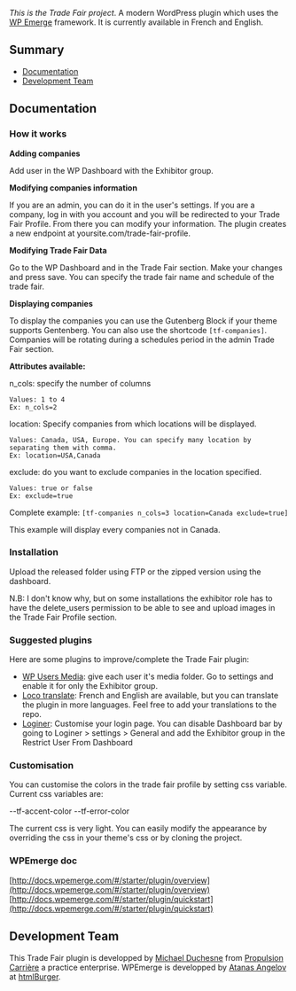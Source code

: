 _This is the Trade Fair project_.
A modern WordPress plugin which uses the [WP Emerge](https://github.com/htmlburger/wpemerge) framework. It is currently available in French and English.

## Summary

- [Documentation](#documentation)
- [Development Team](#development-team)

## Documentation

### How it works

**Adding companies**

Add user in the WP Dashboard with the Exhibitor group.

**Modifying companies information**

If you are an admin, you can do it in the user's settings.
If you are a company, log in with you account and you will be redirected to your Trade Fair Profile. From there you can modify your information. The plugin creates a new endpoint at yoursite.com/trade-fair-profile.

**Modifying Trade Fair Data**

Go to the WP Dashboard and in the Trade Fair section. Make your changes and press save.
You can specify the trade fair name and schedule of the trade fair.

**Displaying companies**

To display the companies you can use the Gutenberg Block if your theme supports Gentenberg.
You can also use the shortcode ```[tf-companies]```. Companies will be rotating during a schedules period in the admin Trade Fair section.

__Attributes available:__

n_cols: specify the number of columns
    
    Values: 1 to 4
    Ex: n_cols=2

location: Specify companies from which locations will be displayed. 
    
    Values: Canada, USA, Europe. You can specify many location by separating them with comma.
    Ex: location=USA,Canada

exclude: do you want to exclude companies in the location specified.

    Values: true or false
    Ex: exclude=true
    
Complete example: ```[tf-companies n_cols=3 location=Canada exclude=true]```

This example will display every companies not in Canada.

### Installation

Upload the released folder using FTP or the zipped version using the dashboard.

N.B: I don't know why, but on some installations the exhibitor role has to have the delete_users permission to be able to see and upload images in the Trade Fair Profile section.

### Suggested plugins

Here are some plugins to improve/complete the Trade Fair plugin:

- [WP Users Media](https://wordpress.org/plugins/wp-users-media/): give each user it's media folder. Go to settings and enable it for only the Exhibitor group.
- [Loco translate](https://wordpress.org/plugins/loco-translate/): French and English are available, but you can translate the plugin in more languages. Feel free to add your translations to the repo.
- [Loginer](https://fr-ca.wordpress.org/plugins/loginer-custom-login-page-builder/): Customise your login page. You can disable Dashboard bar by going to Loginer > settings > General and add the Exhibitor group in the Restrict User From Dashboard 

### Customisation

You can customise the colors in the trade fair profile by setting css variable. Current css variables are:

--tf-accent-color
--tf-error-color

The current css is very light. You can easily modify the appearance by overriding the css in your theme's css or by cloning the project.

### WPEmerge doc
[http://docs.wpemerge.com/#/starter/plugin/overview](http://docs.wpemerge.com/#/starter/plugin/overview)
[http://docs.wpemerge.com/#/starter/plugin/quickstart](http://docs.wpemerge.com/#/starter/plugin/quickstart)

## Development Team

This Trade Fair plugin is developped by [Michael Duchesne](https://github.com/Mick00) from [Propulsion Carrière](https://propulsioncarriere.ca) a practice enterprise.
WPEmerge is developped by [Atanas Angelov](https://atanas.dev/) at [htmlBurger](http://htmlburger.com).
